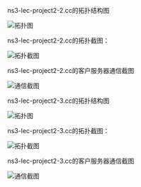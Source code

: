 ns3-lec-project2-2.cc的拓扑结构图

![拓扑图](http://ww4.sinaimg.cn/mw690/bd615ff8gw1f5hmcbz77aj20hb04b74m.jpg)
      
ns3-lec-project2-2.cc的拓扑截图：

![拓扑截图](http://ww1.sinaimg.cn/mw690/bd615ff8gw1f5hm5f7eeqj210u0dw0xt.jpg)

ns3-lec-project2-2.cc的客户服务器通信截图

![通信截图](http://ww3.sinaimg.cn/mw690/bd615ff8gw1f5hm8mdzawj20k80dfaer.jpg)




ns3-lec-project2-3.cc的拓扑结构图

![拓扑图](http://ww1.sinaimg.cn/mw690/bd615ff8gw1f5hn968da3j20o204haau.jpg)
      
ns3-lec-project2-3.cc的拓扑截图：

![拓扑截图](http://ww3.sinaimg.cn/mw690/bd615ff8gw1f5hnc4dhsoj211d0ddtds.jpg)

ns3-lec-project2-3.cc的客户服务器通信截图

![通信截图](http://ww3.sinaimg.cn/mw690/bd615ff8gw1f5hna91u65j20kc0cs78n.jpg)





